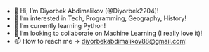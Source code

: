 - 👋 Hi, I’m Diyorbek Abdimalikov (@Diyorbek2204)!
- 👀 I’m interested in Tech, Programming, Geography, History!
- 🌱 I’m currently learning Python!
- 💞️ I’m looking to collaborate on Machine Learning (I really love it)!
- 📫 How to reach me -> diyorbekabdimalikov88@gmail.com!

<!---
Diyorbek2204/Diyorbek2204 is a ✨ special ✨ repository because its `README.md` (this file) appears on your GitHub profile.
You can click the Preview link to take a look at your changes.
--->
